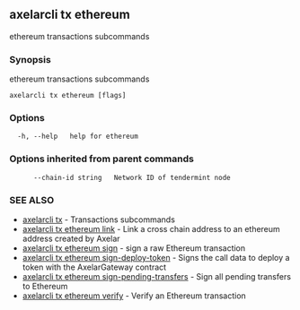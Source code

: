 ## axelarcli tx ethereum

ethereum transactions subcommands

### Synopsis

ethereum transactions subcommands

```
axelarcli tx ethereum [flags]
```

### Options

```
  -h, --help   help for ethereum
```

### Options inherited from parent commands

```
      --chain-id string   Network ID of tendermint node
```

### SEE ALSO

- [axelarcli tx](axelarcli_tx.md)	 - Transactions subcommands
- [axelarcli tx ethereum link](axelarcli_tx_ethereum_link.md)	 - Link a cross chain address to an ethereum address created by Axelar
- [axelarcli tx ethereum sign](axelarcli_tx_ethereum_sign.md)	 - sign a raw Ethereum transaction
- [axelarcli tx ethereum sign-deploy-token](axelarcli_tx_ethereum_sign-deploy-token.md)	 - Signs the call data to deploy a token with the AxelarGateway contract
- [axelarcli tx ethereum sign-pending-transfers](axelarcli_tx_ethereum_sign-pending-transfers.md)	 - Sign all pending transfers to Ethereum
- [axelarcli tx ethereum verify](axelarcli_tx_ethereum_verify.md)	 - Verify an Ethereum transaction
